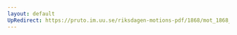 ```yaml
---
layout: default
UpRedirect: https://pruto.im.uu.se/riksdagen-motions-pdf/1868/mot_1868__ak__167/mot_1868__ak__167-001.pdf
---
```

